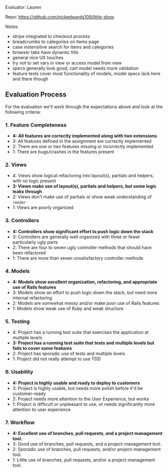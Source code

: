 Evaluator: Lauren

Repo: https://github.com/nickedwards109/little-shop

Notes:

- stripe integrated to checkout process
- breadcrumbs to categories on items page
- case instensitive search for items and categories
- browser tabs have dynamic title
- general nice UX touches
- try not to set vars in view or access model from view
- specs generally look good, cart model needs more validation
- feature tests cover most functionality of models, model specs lack here and there though

## Evaluation Process

For the evaluation we'll work through the expectations above and look at the
following criteria:

### 1. Feature Completeness

* **4: All features are correctly implemented along with two extensions**
* 3: All features defined in the assignment are correctly implemented
* 2: There are one or two features missing or incorrectly implemented
* 1: There are bugs/crashes in the features present

### 2. Views

* 4: Views show logical refactoring into layout(s), partials and helpers, with no logic present
* **3: Views make use of layout(s), partials and helpers, but some logic leaks through**
* 2: Views don't make use of partials or show weak understanding of `render`
* 1: Views are poorly organized

### 3. Controllers

* **4: Controllers show significant effort to push logic down the stack**
* 3: Controllers are generally well organized with three or fewer particularly ugly parts
* 2: There are four to seven ugly controller methods that should have been refactored
* 1: There are more than seven unsatisfactory controller methods

### 4. Models

* **4: Models show excellent organization, refactoring, and appropriate use of Rails features**
* 3: Models show an effort to push logic down the stack, but need more internal refactoring
* 2: Models are somewhat messy and/or make poor use of Rails features
* 1: Models show weak use of Ruby and weak structure

### 5. Testing

* 4: Project has a running test suite that exercises the application at multiple levels
* **3: Project has a running test suite that tests and multiple levels but fails to cover some features**
* 2: Project has sporadic use of tests and multiple levels
* 1: Project did not really attempt to use TDD

### 6. Usability

* **4: Project is highly usable and ready to deploy to customers**
* 3: Project is highly usable, but needs more polish before it'd be customer-ready
* 2: Project needs more attention to the User Experience, but works
* 1: Project is difficult or unpleasant to use, or needs significantly more attention to user experience

### 7. Workflow

* **4: Excellent use of branches, pull requests, and a project management tool.**
* 3: Good use of branches, pull requests, and a project-management tool.
* 2: Sporadic use of branches, pull requests, and/or project-management tool.
* 1: Little use of branches, pull requests, and/or a project-management tool.
